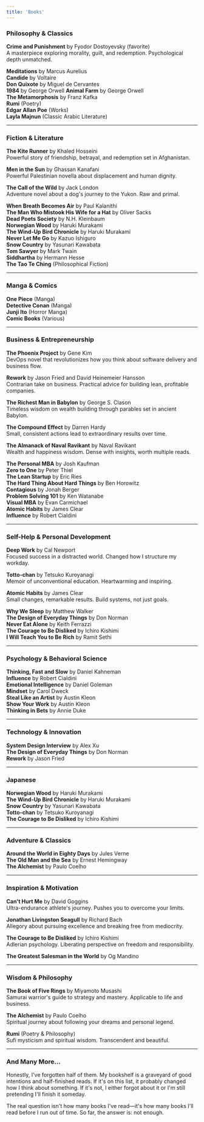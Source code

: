 ```yaml
---
title: 'Books'
---
```


### Philosophy & Classics
**Crime and Punishment** by Fyodor Dostoyevsky (favorite)  
A masterpiece exploring morality, guilt, and redemption. Psychological depth unmatched.

**Meditations** by Marcus Aurelius  
**Candide** by Voltaire  
**Don Quixote** by Miguel de Cervantes  
**1984** by George Orwell 
**Animal Farm** by George Orwell  
**The Metamorphosis** by Franz Kafka  
**Rumi** (Poetry)  
**Edgar Allan Poe** (Works)  
**Layla Majnun** (Classic Arabic Literature)  

---

### Fiction & Literature

**The Kite Runner** by Khaled Hosseini  
Powerful story of friendship, betrayal, and redemption set in Afghanistan.

**Men in the Sun** by Ghassan Kanafani  
Powerful Palestinian novella about displacement and human dignity.

**The Call of the Wild** by Jack London  
Adventure novel about a dog's journey to the Yukon. Raw and primal.

**When Breath Becomes Air** by Paul Kalanithi  
**The Man Who Mistook His Wife for a Hat** by Oliver Sacks  
**Dead Poets Society** by N.H. Kleinbaum  
**Norwegian Wood** by Haruki Murakami  
**The Wind-Up Bird Chronicle** by Haruki Murakami  
**Never Let Me Go** by Kazuo Ishiguro    
**Snow Country** by Yasunari Kawabata  
**Tom Sawyer** by Mark Twain  
**Siddhartha** by Hermann Hesse  
**The Tao Te Ching** (Philosophical Fiction)  

---

### Manga & Comics

**One Piece** (Manga)  
**Detective Conan** (Manga)  
**Junji Ito** (Horror Manga)  
**Comic Books** (Various)  

---

### Business & Entrepreneurship

**The Phoenix Project** by Gene Kim  
DevOps novel that revolutionizes how you think about software delivery and business flow.

**Rework** by Jason Fried and David Heinemeier Hansson  
Contrarian take on business. Practical advice for building lean, profitable companies.

**The Richest Man in Babylon** by George S. Clason  
Timeless wisdom on wealth building through parables set in ancient Babylon.

**The Compound Effect** by Darren Hardy  
Small, consistent actions lead to extraordinary results over time.

**The Almanack of Naval Ravikant** by Naval Ravikant  
Wealth and happiness wisdom. Dense with insights, worth multiple reads.

**The Personal MBA** by Josh Kaufman  
**Zero to One** by Peter Thiel  
**The Lean Startup** by Eric Ries  
**The Hard Thing About Hard Things** by Ben Horowitz  
**Contagious** by Jonah Berger  
**Problem Solving 101** by Ken Watanabe  
**Visual MBA** by Evan Carmichael  
**Atomic Habits** by James Clear  
**Influence** by Robert Cialdini  

---

### Self-Help & Personal Development

**Deep Work** by Cal Newport  
Focused success in a distracted world. Changed how I structure my workday.

**Totto-chan** by Tetsuko Kuroyanagi  
Memoir of unconventional education. Heartwarming and inspiring.

**Atomic Habits** by James Clear  
Small changes, remarkable results. Build systems, not just goals.

**Why We Sleep** by Matthew Walker  
**The Design of Everyday Things** by Don Norman  
**Never Eat Alone** by Keith Ferrazzi  
**The Courage to Be Disliked** by Ichiro Kishimi  
**I Will Teach You to Be Rich** by Ramit Sethi  

---

### Psychology & Behavioral Science

**Thinking, Fast and Slow** by Daniel Kahneman  
**Influence** by Robert Cialdini  
**Emotional Intelligence** by Daniel Goleman  
**Mindset** by Carol Dweck  
**Steal Like an Artist** by Austin Kleon  
**Show Your Work** by Austin Kleon  
**Thinking in Bets** by Annie Duke  

---

### Technology & Innovation

**System Design Interview** by Alex Xu  
**The Design of Everyday Things** by Don Norman  
**Rework** by Jason Fried  

---

### Japanese

**Norwegian Wood** by Haruki Murakami  
**The Wind-Up Bird Chronicle** by Haruki Murakami  
**Snow Country** by Yasunari Kawabata  
**Totto-chan** by Tetsuko Kuroyanagi  
**The Courage to Be Disliked** by Ichiro Kishimi  

---

### Adventure & Classics

**Around the World in Eighty Days** by Jules Verne  
**The Old Man and the Sea** by Ernest Hemingway  
**The Alchemist** by Paulo Coelho  

---

### Inspiration & Motivation

**Can't Hurt Me** by David Goggins  
Ultra-endurance athlete's journey. Pushes you to overcome your limits.

**Jonathan Livingston Seagull** by Richard Bach  
Allegory about pursuing excellence and breaking free from mediocrity.

**The Courage to Be Disliked** by Ichiro Kishimi  
Adlerian psychology. Liberating perspective on freedom and responsibility. 

**The Greatest Salesman in the World** by Og Mandino  


---

### Wisdom & Philosophy

**The Book of Five Rings** by Miyamoto Musashi  
Samurai warrior's guide to strategy and mastery. Applicable to life and business.

**The Alchemist** by Paulo Coelho  
Spiritual journey about following your dreams and personal legend.

**Rumi** (Poetry & Philosophy)  
Sufi mysticism and spiritual wisdom. Transcendent and beautiful.


---

### And Many More...

Honestly, I've forgotten half of them. My bookshelf is a graveyard of good intentions and half-finished reads. If it's on this list, it probably changed how I think about something. If it's not, I either forgot about it or I'm still pretending I'll finish it someday.

The real question isn't how many books I've read—it's how many books I'll read before I run out of time. So far, the answer is: not enough.
